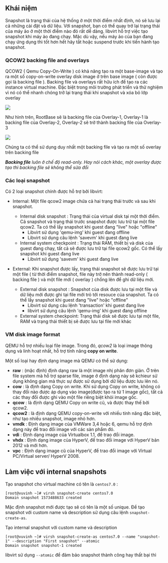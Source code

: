 ## Khái niệm

Snapshot là trạng thái của hệ thống ở một thời điểm nhất định, nó sẽ lưu lại cả những cài đặt và dữ liệu. Với snapshot, bạn có thể quay trở lại trạng thái của máy ảo ở một thời điểm nào đó rất dễ dàng.
libvirt hỗ trợ việc tạo snapshot khi máy ảo đang chạy. Mặc dù vậy, nếu máy ảo của bạn đang chạy ứng dụng thì tốt hơn hết hãy tắt hoặc suspend trước khi tiến hành tạo snapshot.

### QCOW2 backing file and overlays

QCOW2 ( Qemu Copy-On-Write ) có khả năng tạo ra một base-image và tạo ra một số copy-on-write overlay disk image ở trên base image ( còn được gọi là backing file ). Backing file và overlays rất hữu ích để tạo ra các instance virtual machine. Đặc biệt trong môi trường phát triển và thử nghiệm vì nó có thể nhanh chóng trở lại trạng thái khi snapshot và xóa bỏ lớp overlay

<img src="https://github.com/vjnkvt/Images/blob/master/bakoverlay.png">

Như hình trên, RootBase sẽ là backing file của Overlay-1, Overlay-1 là backing file của Overlay-2, Overlay-2 sẽ trở thành backing file của Overlay-3

<img src="https://github.com/vjnkvt/Images/blob/master/bakoverlay2.png">

Chúng ta có thể sử dụng duy nhất một backing file và tạo ra một số overlay trên backing file

***Backing file** luôn ở chế độ read-only. Hay nói cách khác, một overlay được tạo thì backing file sẽ không thể sửa đổi*

### Các loại snapshot

Có 2 loại snapshot chính được hỗ trợ bởi libvirt:

- Internal: Một file qcow2 image chứa cả hai trạng thái trước và sau khi snapshot.
  - Internal disk snapshot : Trạng thái của virtual disk tại một thời điểm. Cả snapshot và trạng thái trước snapshot được lưu trữ tại một file qcow2. Ta có thể lấy snapshot khi guest đang "live" hoặc "offline" 
    - Libvirt sử dụng 'qemu-img' khi guest đang offline
    - Libvirt sử dụng câu lệnh 'savevm' khi guest đang live
  - Internal system checkpoint : Trạng thái RAM, thiết bị và disk của guest đang chạy, tất cả sẽ được lưu trữ tại file qcow2 gốc. Có thể lấy snapshot khi guest đang live
    - Libvirt sử dụng 'savevm' khi guest đang live
  
- External: Khi snapshot được lấy, trạng thái snapshot sẽ được lưu trữ tại một file ( từ thời điểm snapshot, file này trở nên thành read-only ( backing file ) và một file mới ( overlay ) chồng lên để ghi dữ liệu mới.
  - External disk snapshot : Snapshot của disk được lưu tại một file và dữ liệu mới được ghi tại file mới trỏ tới resouce của snapshot. Ta có thể lấy snapshot khi guest đang "live" hoặc "offline"
    - Libvirt sử dụng câu lệnh 'transaction' khi guest đang live 
    - libvirt sử dụng câu lệnh 'qemu-img' khi guest đang offline
  - External system checkpoint: Trạng thái disk sẽ được lưu tại một file, RAM và trạng thái thiết bị sẽ được lưu tại file mới khác


### VM disk image format 

QEMU hỗ trợ nhiều loại file image. Trong đó, *qcow2* là loại image thông dụng và linh hoạt nhất, hỗ trợ tính năng **copy on write**.

Một số loại hay định dạng image mà QEMU có thể sử dụng:
- **raw** : (mặc định) định dạng raw là một image nhị phân đơn giản. Ở trên file system mà hỗ trợ sparse file, image ở định dạng này sẽ kchieur sử dụng không gian mà thực sự được sử dụng bởi dữ liệu được lưu lên nó.
- **cow** : là định dạng Copy on write. Khi sử dụng Copy on write, không có thay đổi nào được áp dụng vào image(được tạo ra từ 1 image gốc), tất cả các thay đổi được ghi vào một file riêng biệt khỏi image gốc.
- **qcow** : là định dạng QEMU Copy on write cũ, và được thay thế bởi qcow2.
- **qcow2** : là định dạng QEMU copy-on-write với nhiều tính năng đặc biệt, như tạo nhiều snapshot, image nhỏ hơn.
- **vmdk** : Định dạng image của VMWare 3,4 hoặc 6, qemu hỗ trợ định dạng này để trao đổi image với các sản phẩm đó.
- **vdi** : Định dạng image của Virtualbox 1.1, để trao đổi image.
- **vhdx** : Định dạng image của HyperV, để trao đổi image với HyperV bản 2012 và mới hơn.
- **vpc** : Định dạng image cũ của HyperV, để trao đổi image với Virtual PC/Virtual server/ HyperV 2008.

## Làm việc với internal snapshots

Tạo snapshot cho virtual machine có tên là ``centos7.0`` :

```
[root@vuvinh ~]# virsh snapshot-create centos7.0
Domain snapshot 1573488633 created
```

Mặc định snapshot mới được tạo sẽ có tên là một số unique. Để tạo snapshot với custom name và description sử dụng câu lệnh ``snapshot-create-as``. 

Tạo internal snapshot với custom name và description

```
[root@vuvinh ~]# virsh snapshot-create-as centos7.0 --name "snapshot-1" --description "First snapshot" --atomic
Domain snapshot snapshot-1 created
```

libvirt sử dụng ``--atomic`` để đảm bảo snapshot thành công hay thất bại thì 
